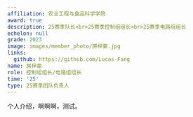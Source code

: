 ```yaml
---
affiliation: 农业工程与食品科学学院
award: true
description: 25赛季队长<br>25赛季控制组组长<br>25赛季电路组组长
echelon: null
grade: 2023
image: images/member_photo/房梓豪.jpg
links:
  github: https://github.com/Lucas-Fang
name: 房梓豪
role: 控制组组长/电路组组长
time: '25'
type: 25赛季团队负责人
---
```


个人介绍，啊啊啊，测试。